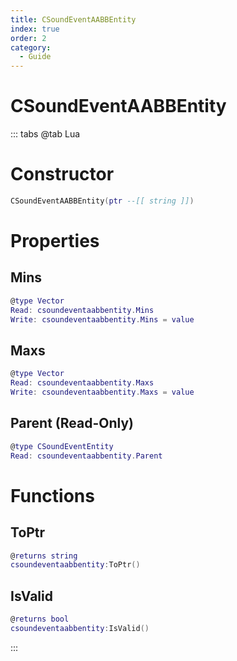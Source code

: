 ```yaml
---
title: CSoundEventAABBEntity
index: true
order: 2
category:
  - Guide
---
```


# CSoundEventAABBEntity

::: tabs
@tab Lua
# Constructor
```lua
CSoundEventAABBEntity(ptr --[[ string ]])
```
# Properties
## Mins 
```lua
@type Vector
Read: csoundeventaabbentity.Mins
Write: csoundeventaabbentity.Mins = value
```
## Maxs 
```lua
@type Vector
Read: csoundeventaabbentity.Maxs
Write: csoundeventaabbentity.Maxs = value
```
## Parent (Read-Only)
```lua
@type CSoundEventEntity
Read: csoundeventaabbentity.Parent
```
# Functions
## ToPtr
```lua
@returns string
csoundeventaabbentity:ToPtr()
```
## IsValid
```lua
@returns bool
csoundeventaabbentity:IsValid()
```

:::